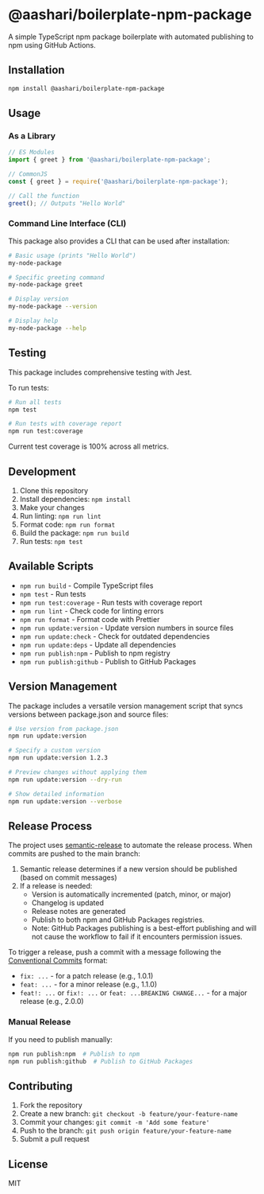 # @aashari/boilerplate-npm-package

A simple TypeScript npm package boilerplate with automated publishing to npm using GitHub Actions.

## Installation

```bash
npm install @aashari/boilerplate-npm-package
```

## Usage

### As a Library

```javascript
// ES Modules
import { greet } from '@aashari/boilerplate-npm-package';

// CommonJS
const { greet } = require('@aashari/boilerplate-npm-package');

// Call the function
greet(); // Outputs "Hello World"
```

### Command Line Interface (CLI)

This package also provides a CLI that can be used after installation:

```bash
# Basic usage (prints "Hello World")
my-node-package

# Specific greeting command
my-node-package greet

# Display version
my-node-package --version

# Display help
my-node-package --help
```

## Testing

This package includes comprehensive testing with Jest.

To run tests:

```bash
# Run all tests
npm test

# Run tests with coverage report
npm run test:coverage
```

Current test coverage is 100% across all metrics.

## Development

1. Clone this repository
2. Install dependencies: `npm install`
3. Make your changes
4. Run linting: `npm run lint`
5. Format code: `npm run format`
6. Build the package: `npm run build`
7. Run tests: `npm test`

## Available Scripts

- `npm run build` - Compile TypeScript files
- `npm test` - Run tests
- `npm run test:coverage` - Run tests with coverage report
- `npm run lint` - Check code for linting errors
- `npm run format` - Format code with Prettier
- `npm run update:version` - Update version numbers in source files
- `npm run update:check` - Check for outdated dependencies
- `npm run update:deps` - Update all dependencies
- `npm run publish:npm` - Publish to npm registry
- `npm run publish:github` - Publish to GitHub Packages

## Version Management

The package includes a versatile version management script that syncs versions between package.json and source files:

```bash
# Use version from package.json
npm run update:version

# Specify a custom version
npm run update:version 1.2.3

# Preview changes without applying them
npm run update:version --dry-run

# Show detailed information
npm run update:version --verbose
```

## Release Process

The project uses [semantic-release](https://github.com/semantic-release/semantic-release) to automate the release process. When commits are pushed to the main branch:

1. Semantic release determines if a new version should be published (based on commit messages)
2. If a release is needed:
    - Version is automatically incremented (patch, minor, or major)
    - Changelog is updated
    - Release notes are generated
    - Publish to both npm and GitHub Packages registries.
    - Note: GitHub Packages publishing is a best-effort publishing and will not cause the workflow to fail if it encounters permission issues.

To trigger a release, push a commit with a message following the [Conventional Commits](https://www.conventionalcommits.org/) format:

- `fix: ...` - for a patch release (e.g., 1.0.1)
- `feat: ...` - for a minor release (e.g., 1.1.0)
- `feat!: ...` or `fix!: ...` or `feat: ...BREAKING CHANGE...` - for a major release (e.g., 2.0.0)

### Manual Release

If you need to publish manually:

```bash
npm run publish:npm  # Publish to npm
npm run publish:github  # Publish to GitHub Packages
```

## Contributing

1. Fork the repository
2. Create a new branch: `git checkout -b feature/your-feature-name`
3. Commit your changes: `git commit -m 'Add some feature'`
4. Push to the branch: `git push origin feature/your-feature-name`
5. Submit a pull request

## License

MIT
